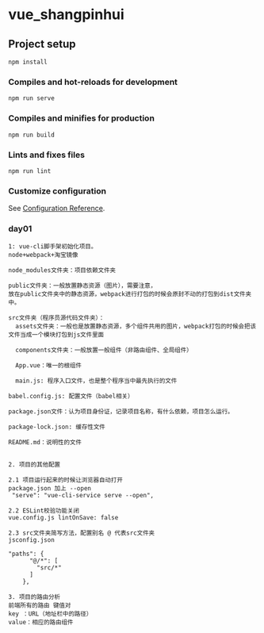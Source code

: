 # vue_shangpinhui

## Project setup
```
npm install
```

### Compiles and hot-reloads for development
```
npm run serve
```

### Compiles and minifies for production
```
npm run build
```

### Lints and fixes files
```
npm run lint
```

### Customize configuration
See [Configuration Reference](https://cli.vuejs.org/config/).

### day01
```
1: vue-cli脚手架初始化项目。
node+webpack+淘宝镜像

node_modules文件夹：项目依赖文件夹

public文件夹：一般放置静态资源（图片），需要注意，
放在public文件夹中的静态资源，webpack进行打包的时候会原封不动的打包到dist文件夹中。

src文件夹（程序员源代码文件夹）：
  assets文件夹：一般也是放置静态资源，多个组件共用的图片，webpack打包的时候会把该文件当成一个模块打包到js文件里面

  components文件夹：一般放置一般组件（非路由组件、全局组件）

  App.vue：唯一的根组件

  main.js: 程序入口文件，也是整个程序当中最先执行的文件

babel.config.js: 配置文件（babel相关）

package.json文件：认为项目身份证，记录项目名称，有什么依赖，项目怎么运行。

package-lock.json: 缓存性文件

README.md：说明性的文件


2. 项目的其他配置

2.1 项目运行起来的时候让浏览器自动打开
package.json 加上 --open
 "serve": "vue-cli-service serve --open",

2.2 ESLint校验功能关闭
vue.config.js lintOnSave: false

2.3 src文件夹简写方法，配置别名 @ 代表src文件夹
jsconfig.json 

"paths": {
      "@/*": [
        "src/*"
      ]
    },

3. 项目的路由分析
前端所有的路由 键值对
key ：URL（地址栏中的路径）
value：相应的路由组件
```